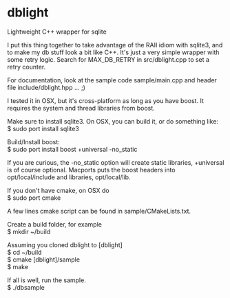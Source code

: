 # dblight
Lightweight C++ wrapper for sqlite

I put this thing together to take advantage of the RAII idiom with sqlite3, and to make my db stuff look a bit like C++. It's just a very simple wrapper with some retry logic. Search for MAX_DB_RETRY in src/dblight.cpp to set a retry counter.

For documentation, look at the sample code sample/main.cpp and header file include/dblight.hpp ... ;)

I tested it in OSX, but it's cross-platform as long as you have boost. It requires the system and thread libraries from boost.

Make sure to install sqlite3. On OSX, you can build it, or do something like: <br />
$ sudo port install sqlite3

Build/Install boost:<br />
$ sudo port install boost +universal -no_static

If you are curious, the -no_static option will create static libraries, +universal is of course optional. Macports puts the boost headers into opt/local/include and libraries, opt/local/lib.

If you don't have cmake, on OSX do<br />
$ sudo port cmake

A few lines cmake script can be found in sample/CMakeLists.txt.

Create a build folder, for example <br />
$ mkdir ~/build

Assuming you cloned dblight to [dblight]<br />
$ cd ~/build<br />
$ cmake [dblight]/sample<br />
$ make<br />

If all is well, run the sample.<br />
$ ./dbsample<br />


